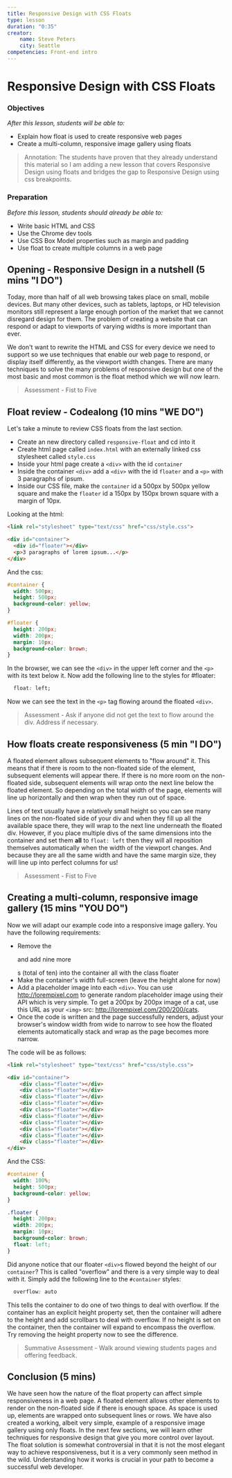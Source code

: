 ```yaml
---
title: Responsive Design with CSS Floats
type: lesson
duration: "0:35"
creator:
    name: Steve Peters
    city: Seattle
competencies: Front-end intro
---
```


# Responsive Design with CSS Floats

### Objectives
*After this lesson, students will be able to:*

- Explain how float is used to create responsive web pages
- Create a multi-column, responsive image gallery using floats

> Annotation: The students have proven that they already understand this material so I am adding a new lesson
> that covers Responsive Design using floats and bridges the gap to Responsive Design using css breakpoints.

### Preparation
*Before this lesson, students should already be able to:*

- Write basic HTML and CSS
- Use the Chrome dev tools
- Use CSS Box Model properties such as margin and padding
- Use float to create multiple columns in a web page

## Opening - Responsive Design in a nutshell (5 mins "I DO")

Today, more than half of all web browsing takes place on small, mobile devices. But many other devices, such as tablets, laptops, or HD television monitors still represent a large enough portion of the market that we cannot disregard design for them. The problem of creating a website that can respond or adapt to viewports of varying widths is more important than ever.

We don't want to rewrite the HTML and CSS for every device we need to support so we use techniques that enable our web page to respond, or display itself differently, as the viewport width changes. There are many techniques to solve the many problems of responsive design but one of the most basic and most common is the float method which we will now learn.

> Assessment - Fist to Five

## Float review - Codealong (10 mins "WE DO")

Let's take a minute to review CSS floats from the last section.

- Create an new directory called `responsive-float` and cd into it
- Create html page called `index.html` with an externally linked css stylesheet called `style.css`
- Inside your html page create a `<div>` with the id `container`
- Inside the container `<div>` add a `<div>` with the id `floater` and a `<p>` with 3 paragraphs of ipsum.
- Inside our CSS file, make the `container` id a 500px by 500px yellow square and make the `floater` id a 150px by 150px brown square with a margin of 10px.

Looking at the html:

```html
<link rel="stylesheet" type="text/css" href="css/style.css">

<div id="container">
  <div id="floater"></div>
  <p>3 paragraphs of lorem ipsum...</p>
</div>
```

And the css:

```css
#container {
  width: 500px;
  height: 500px;
  background-color: yellow;
}

#floater {
  height: 200px;
  width: 200px;
  margin: 10px;
  background-color: brown;
}
```

In the browser, we can see the `<div>` in the upper left corner and the `<p>` with its text below it. Now add the following line to the styles for #floater:

```css
  float: left;
```

Now we can see the text in the `<p>` tag flowing around the floated `<div>`.

> Assessment - Ask if anyone did not get the text to flow around the div. Address if necessary.

## How floats create responsiveness (5 min "I DO")

A floated element allows subsequent elements to "flow around" it. This means that if there is room to the non-floated side of the element, subsequent elements will appear there. If there is no more room on the non-floated side, subsequent elements will wrap onto the next line below the floated element. So depending on the total width of the page, elements will line up horizontally and then wrap when they run out of space.

Lines of text usually have a relatively small height so you can see many lines on the non-floated side of your div and when they fill up all the available space there, they will wrap to the next line underneath the floated div. However, if you place multiple divs of the same dimensions into the container and set them **all** to `float: left` then they will all reposition themselves automatically when the width of the viewport changes. And because they are all the same width and have the same margin size, they will line up into perfect columns for us!

> Assessment - Fist to Five

## Creating a multi-column, responsive image gallery (15 mins "YOU DO")

Now we will adapt our example code into a responsive image gallery. You have the following requirements:

* Remove the <p> and add nine more <div>s (total of ten) into the container all with the class floater
* Make the container's width full-screen (leave the height alone for now)
* Add a placeholder image into each `<div>`. You can use http://lorempixel.com to generate random placeholder image using their API which is very simple. To get a 200px by 200px image of a cat, use this URL as your `<img>` src: http://lorempixel.com/200/200/cats.
* Once the code is written and the page successfully renders, adjust your browser's window width from wide to narrow to see how the floated elements automatically stack and wrap as the page becomes more narrow.

The code will be as follows:

```html
<link rel="stylesheet" type="text/css" href="css/style.css">

<div id="container">
    <div class="floater"></div>
    <div class="floater"></div>
    <div class="floater"></div>
    <div class="floater"></div>
    <div class="floater"></div>
    <div class="floater"></div>
    <div class="floater"></div>
    <div class="floater"></div>
    <div class="floater"></div>
    <div class="floater"></div>
</div>
```

And the CSS:

```css
#container {
  width: 100%;
  height: 500px;
  background-color: yellow;
}

.floater {
  height: 200px;
  width: 200px;
  margin: 10px;
  background-color: brown;
  float: left;
}
```

Did anyone notice that our floater `<div>`s flowed beyond the height of our `container`? This is called "overflow" and there is a very simple way to deal with it. Simply add the following line to the `#container` styles:

```css
  overflow: auto
```

This tells the container to do one of two things to deal with overflow. If the container has an explicit height property set, then the container will adhere to the height and add scrollbars to deal with overflow. If no height is set on the container, then the container will expand to encompass the overflow. Try removing the height property now to see the difference.

> Summative Assessment - Walk around viewing students pages and offering feedback.

## Conclusion (5 mins)

We have seen how the nature of the float property can affect simple responsiveness in a web page. A floated element allows other elements to render on the non-floated side if there is enough space. As space is used up, elements are wrapped onto subsequent lines or rows. We have also created a working, albeit very simple, example of a responsive image gallery using only floats. In the next few sections, we will learn other techniques for responsive design that give you more control over layout. The float solution is somewhat controversial in that it is not the most elegant way to achieve responsiveness, but it is a very commonly seen method in the wild. Understanding how it works is crucial in your path to become a successful web developer.
